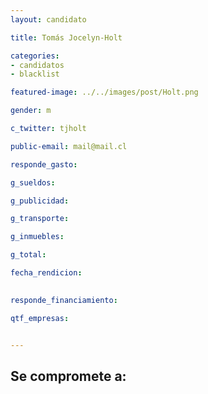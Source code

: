 ```yaml
---
layout: candidato

title: Tomás Jocelyn-Holt

categories: 
- candidatos
- blacklist

featured-image: ../../images/post/Holt.png

gender: m

c_twitter: tjholt

public-email: mail@mail.cl

responde_gasto:

g_sueldos:

g_publicidad:

g_transporte:

g_inmuebles:

g_total:

fecha_rendicion:

 
responde_financiamiento: 

qtf_empresas:


---
```

Se compromete a:
---

